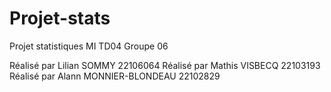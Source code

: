 # Projet-stats
Projet statistiques MI TD04 Groupe 06

Réalisé par Lilian SOMMY 22106064
Réalisé par Mathis VISBECQ 22103193
Réalisé par Alann MONNIER-BLONDEAU 22102829